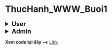 # ThucHanh_WWW_Buoi1

<details>
  <summary style="font-weight: bold; font-size: 20px;">User</summary>

  ## Đăng nhập
        
  ![Đăng nhập - User](https://github.com/nguyentruongtuankiet/ThucHanh_WWW_Buoi1/blob/buoi1/minhchung/user1.png)
          
  ## Xem thông tin tài khoản, Xem Role, Xem Log
            
  ![Xem thông tin tài khoản - User](https://github.com/nguyentruongtuankiet/ThucHanh_WWW_Buoi1/blob/buoi1/minhchung/user2.png)
       
  ## Đăng xuất
       
  ![Đăng xuất - User](https://github.com/nguyentruongtuankiet/ThucHanh_WWW_Buoi1/blob/buoi1/minhchung/user3.png)
    
</details>

<details>
  <summary style="font-weight: bold; font-size: 20px;">Admin</summary>

  ## Đăng nhập
  
  ![Đăng nhập - Admin](https://github.com/nguyentruongtuankiet/ThucHanh_WWW_Buoi1/blob/buoi1/minhchung/admin1.png)

  ## Xem Thông Tin
  
  ![Xem Thông Tin - Admin](https://github.com/nguyentruongtuankiet/ThucHanh_WWW_Buoi1/blob/buoi1/minhchung/adminXemThongTin.png)

  ## Phân Quyền
  
  ![Phân Quyền - Admin](https://github.com/nguyentruongtuankiet/ThucHanh_WWW_Buoi1/blob/buoi1/minhchung/adminPhanQuyen.png)

  ## Sửa Tài Khoản
  
  ![Sửa Tài Khoản - Admin](https://github.com/nguyentruongtuankiet/ThucHanh_WWW_Buoi1/blob/buoi1/minhchung/adminSuataiKhoan.png)

  ## Thêm Tài Khoản
  
  ![Thêm Tài Khoản - Admin](https://github.com/nguyentruongtuankiet/ThucHanh_WWW_Buoi1/blob/buoi1/minhchung/adminThemTaiKhoan.png)

  ## Xem Danh Sách Tài Khoản
  
  ![Xem Danh Sách Tài Khoản - Admin](https://github.com/nguyentruongtuankiet/ThucHanh_WWW_Buoi1/blob/buoi1/minhchung/adminXemDanhSachTaiKhoan.png)

  ## Xóa Tài Khoản
  
  ![Xóa Tài Khoản - Admin](https://github.com/nguyentruongtuankiet/ThucHanh_WWW_Buoi1/blob/buoi1/minhchung/adminXoaTaiKhoan.png)
    
</details>

**Xem code tại đây -->** [Link](https://github.com/nguyentruongtuankiet/ThucHanh_WWW_Buoi1/tree/buoi1)
